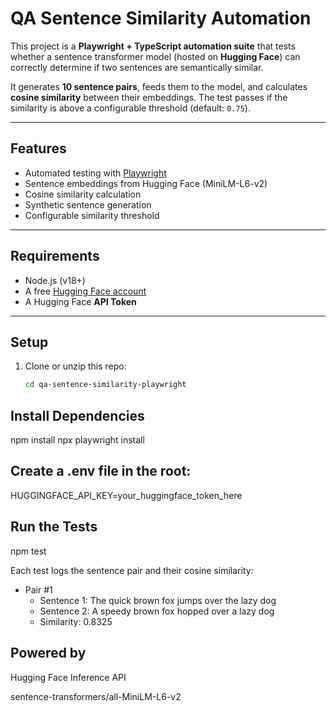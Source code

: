 #  QA Sentence Similarity Automation

This project is a **Playwright + TypeScript automation suite** that tests whether a sentence transformer model (hosted on **Hugging Face**) can correctly determine if two sentences are semantically similar.

It generates **10 sentence pairs**, feeds them to the model, and calculates **cosine similarity** between their embeddings. The test passes if the similarity is above a configurable threshold (default: `0.75`).

---

##  Features

-  Automated testing with [Playwright](https://playwright.dev/)
-  Sentence embeddings from Hugging Face (MiniLM-L6-v2)
-  Cosine similarity calculation
-  Synthetic sentence generation
-  Configurable similarity threshold

---

##  Requirements

- Node.js (v18+)
- A free [Hugging Face account](https://huggingface.co)
- A Hugging Face **API Token**

---

##  Setup

1. Clone or unzip this repo:
   ```bash
   cd qa-sentence-similarity-playwright

##  Install Dependencies 

npm install
npx playwright install

## Create a .env file in the root:
HUGGINGFACE_API_KEY=your_huggingface_token_here

## Run the Tests
npm test

Each test logs the sentence pair and their cosine similarity:
 
 - Pair #1
   -  Sentence 1: The quick brown fox jumps over the lazy dog
   -  Sentence 2: A speedy brown fox hopped over a lazy dog
   -  Similarity: 0.8325

## Powered by

Hugging Face Inference API

sentence-transformers/all-MiniLM-L6-v2

